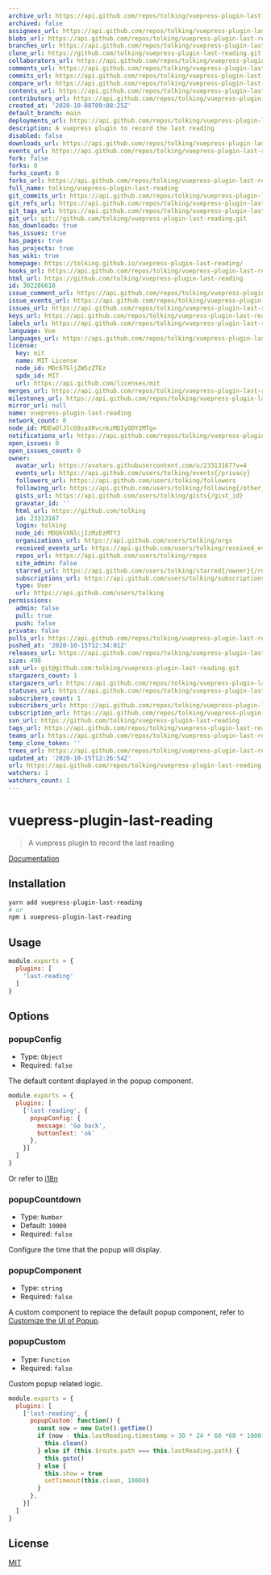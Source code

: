 ```yaml
---
archive_url: https://api.github.com/repos/tolking/vuepress-plugin-last-reading/{archive_format}{/ref}
archived: false
assignees_url: https://api.github.com/repos/tolking/vuepress-plugin-last-reading/assignees{/user}
blobs_url: https://api.github.com/repos/tolking/vuepress-plugin-last-reading/git/blobs{/sha}
branches_url: https://api.github.com/repos/tolking/vuepress-plugin-last-reading/branches{/branch}
clone_url: https://github.com/tolking/vuepress-plugin-last-reading.git
collaborators_url: https://api.github.com/repos/tolking/vuepress-plugin-last-reading/collaborators{/collaborator}
comments_url: https://api.github.com/repos/tolking/vuepress-plugin-last-reading/comments{/number}
commits_url: https://api.github.com/repos/tolking/vuepress-plugin-last-reading/commits{/sha}
compare_url: https://api.github.com/repos/tolking/vuepress-plugin-last-reading/compare/{base}...{head}
contents_url: https://api.github.com/repos/tolking/vuepress-plugin-last-reading/contents/{+path}
contributors_url: https://api.github.com/repos/tolking/vuepress-plugin-last-reading/contributors
created_at: '2020-10-08T09:08:25Z'
default_branch: main
deployments_url: https://api.github.com/repos/tolking/vuepress-plugin-last-reading/deployments
description: A vuepress plugin to record the last reading
disabled: false
downloads_url: https://api.github.com/repos/tolking/vuepress-plugin-last-reading/downloads
events_url: https://api.github.com/repos/tolking/vuepress-plugin-last-reading/events
fork: false
forks: 0
forks_count: 0
forks_url: https://api.github.com/repos/tolking/vuepress-plugin-last-reading/forks
full_name: tolking/vuepress-plugin-last-reading
git_commits_url: https://api.github.com/repos/tolking/vuepress-plugin-last-reading/git/commits{/sha}
git_refs_url: https://api.github.com/repos/tolking/vuepress-plugin-last-reading/git/refs{/sha}
git_tags_url: https://api.github.com/repos/tolking/vuepress-plugin-last-reading/git/tags{/sha}
git_url: git://github.com/tolking/vuepress-plugin-last-reading.git
has_downloads: true
has_issues: true
has_pages: true
has_projects: true
has_wiki: true
homepage: https://tolking.github.io/vuepress-plugin-last-reading/
hooks_url: https://api.github.com/repos/tolking/vuepress-plugin-last-reading/hooks
html_url: https://github.com/tolking/vuepress-plugin-last-reading
id: 302286618
issue_comment_url: https://api.github.com/repos/tolking/vuepress-plugin-last-reading/issues/comments{/number}
issue_events_url: https://api.github.com/repos/tolking/vuepress-plugin-last-reading/issues/events{/number}
issues_url: https://api.github.com/repos/tolking/vuepress-plugin-last-reading/issues{/number}
keys_url: https://api.github.com/repos/tolking/vuepress-plugin-last-reading/keys{/key_id}
labels_url: https://api.github.com/repos/tolking/vuepress-plugin-last-reading/labels{/name}
language: Vue
languages_url: https://api.github.com/repos/tolking/vuepress-plugin-last-reading/languages
license:
  key: mit
  name: MIT License
  node_id: MDc6TGljZW5zZTEz
  spdx_id: MIT
  url: https://api.github.com/licenses/mit
merges_url: https://api.github.com/repos/tolking/vuepress-plugin-last-reading/merges
milestones_url: https://api.github.com/repos/tolking/vuepress-plugin-last-reading/milestones{/number}
mirror_url: null
name: vuepress-plugin-last-reading
network_count: 0
node_id: MDEwOlJlcG9zaXRvcnkzMDIyODY2MTg=
notifications_url: https://api.github.com/repos/tolking/vuepress-plugin-last-reading/notifications{?since,all,participating}
open_issues: 0
open_issues_count: 0
owner:
  avatar_url: https://avatars.githubusercontent.com/u/23313167?v=4
  events_url: https://api.github.com/users/tolking/events{/privacy}
  followers_url: https://api.github.com/users/tolking/followers
  following_url: https://api.github.com/users/tolking/following{/other_user}
  gists_url: https://api.github.com/users/tolking/gists{/gist_id}
  gravatar_id: ''
  html_url: https://github.com/tolking
  id: 23313167
  login: tolking
  node_id: MDQ6VXNlcjIzMzEzMTY3
  organizations_url: https://api.github.com/users/tolking/orgs
  received_events_url: https://api.github.com/users/tolking/received_events
  repos_url: https://api.github.com/users/tolking/repos
  site_admin: false
  starred_url: https://api.github.com/users/tolking/starred{/owner}{/repo}
  subscriptions_url: https://api.github.com/users/tolking/subscriptions
  type: User
  url: https://api.github.com/users/tolking
permissions:
  admin: false
  pull: true
  push: false
private: false
pulls_url: https://api.github.com/repos/tolking/vuepress-plugin-last-reading/pulls{/number}
pushed_at: '2020-10-15T12:34:01Z'
releases_url: https://api.github.com/repos/tolking/vuepress-plugin-last-reading/releases{/id}
size: 498
ssh_url: git@github.com:tolking/vuepress-plugin-last-reading.git
stargazers_count: 1
stargazers_url: https://api.github.com/repos/tolking/vuepress-plugin-last-reading/stargazers
statuses_url: https://api.github.com/repos/tolking/vuepress-plugin-last-reading/statuses/{sha}
subscribers_count: 1
subscribers_url: https://api.github.com/repos/tolking/vuepress-plugin-last-reading/subscribers
subscription_url: https://api.github.com/repos/tolking/vuepress-plugin-last-reading/subscription
svn_url: https://github.com/tolking/vuepress-plugin-last-reading
tags_url: https://api.github.com/repos/tolking/vuepress-plugin-last-reading/tags
teams_url: https://api.github.com/repos/tolking/vuepress-plugin-last-reading/teams
temp_clone_token: ''
trees_url: https://api.github.com/repos/tolking/vuepress-plugin-last-reading/git/trees{/sha}
updated_at: '2020-10-15T12:26:54Z'
url: https://api.github.com/repos/tolking/vuepress-plugin-last-reading
watchers: 1
watchers_count: 1
---
```


# vuepress-plugin-last-reading

> A vuepress plugin to record the last reading

[Documentation](https://tolking.github.io/vuepress-plugin-last-reading/)

## Installation

``` sh
yarn add vuepress-plugin-last-reading
# or
npm i vuepress-plugin-last-reading
```

## Usage

``` js
module.exports = {
  plugins: [
    'last-reading'
  ]
}
```

## Options

### popupConfig
- Type: `Object`
- Required: `false`

The default content displayed in the popup component.

``` js
module.exports = {
  plugins: [
    ['last-reading', {
      popupConfig: {
        message: 'Go back',
        buttonText: 'ok'
      },
    }]
  ]
}
```

Or refer to [i18n](https://raw.githubusercontent.com/qiang/vuepress-plugin-last-reading/main/src/i18n.js)

### popupCountdown
- Type: `Number`
- Default: `10000`
- Required: `false`

Configure the time that the popup will display.

### popupComponent
- Type: `string`
- Required: `false`

A custom component to replace the default popup component, refer to [Customize the UI of Popup](https://tolking.github.io/vuepress-plugin-last-reading/#customize-the-ui-of-popup).

### popupCustom
- Type: `Function`
- Required: `false`

Custom popup related logic.

``` js
module.exports = {
  plugins: [
    ['last-reading', {
      popupCustom: function() {
        const now = new Date().getTime()
        if (now - this.lastReading.timestamp > 30 * 24 * 60 *60 * 1000) {
          this.clean()
        } else if (this.$route.path === this.lastReading.path) {
          this.goto()
        } else {
          this.show = true
          setTimeout(this.clean, 10000)
        }
      },
    }]
  ]
}
```

## License

[MIT](http://opensource.org/licenses/MIT)
